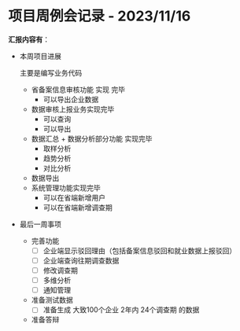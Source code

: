 # 项目周例会记录 - 2023/11/16

**汇报内容有**：

+ 本周项目进展

    主要是编写业务代码

    + 省备案信息审核功能 实现 完毕
        + 可以导出企业数据
    + 数据审核上报业务实现完毕
        + 可以查询
        + 可以导出
    + 数据汇总 + 数据分析部分功能 实现完毕
        + 取样分析
        + 趋势分析
        + 对比分析
    + 数据导出
    + 系统管理功能实现完毕
        + 可以在省端新增用户
        + 可以在省端新增调查期

+ 最后一周事项
    + 完善功能
        + [ ] 企业端显示驳回理由（包括备案信息驳回和就业数据上报驳回）
        + [ ] 企业端查询往期调查数据
        + [ ] 修改调查期
        + [ ] 多维分析
        + [ ] 通知管理
    + 准备测试数据
        + [ ] 准备生成 大致100个企业 2年内 24个调查期 的数据
    + 准备答辩



